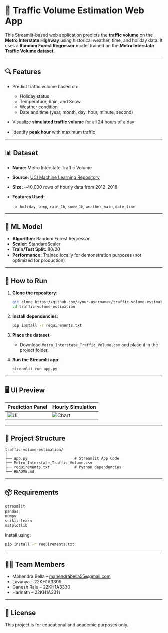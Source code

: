 # 🚦 Traffic Volume Estimation Web App

This Streamlit-based web application predicts the **traffic volume** on the **Metro Interstate Highway** using historical weather, time, and holiday data. It uses a **Random Forest Regressor** model trained on the **Metro Interstate Traffic Volume dataset**.

---

## 🔍 Features

* Predict traffic volume based on:

  * Holiday status
  * Temperature, Rain, and Snow
  * Weather condition
  * Date and time (year, month, day, hour, minute, second)
* Visualize **simulated traffic volume** for all 24 hours of a day
* Identify **peak hour** with maximum traffic

---

## 📊 Dataset

* **Name:** Metro Interstate Traffic Volume
* **Source:** [UCI Machine Learning Repository](https://archive.ics.uci.edu/ml/datasets/Metro+Interstate+Traffic+Volume)
* **Size:** \~40,000 rows of hourly data from 2012–2018
* **Features Used:**

  * `holiday`, `temp`, `rain_1h`, `snow_1h`, `weather_main`, `date_time`

---

## 🧠 ML Model

* **Algorithm:** Random Forest Regressor
* **Scaler:** StandardScaler
* **Train/Test Split:** 80/20
* **Performance:** Trained locally for demonstration purposes (not optimized for production)

---

## 🚀 How to Run

1. **Clone the repository**:

   ```bash
   git clone https://github.com/<your-username>/traffic-volume-estimation.git
   cd traffic-volume-estimation
   ```

2. **Install dependencies**:

   ```bash
   pip install -r requirements.txt
   ```

3. **Place the dataset**:

   * Download `Metro_Interstate_Traffic_Volume.csv` and place it in the project folder.

4. **Run the Streamlit app**:

   ```bash
   streamlit run app.py
   ```

---

## 🖥️ UI Preview

| Prediction Panel                | Hourly Simulation                  |
| ------------------------------- | ---------------------------------- |
| ![UI](images/ui_prediction.png) | ![Chart](images/ui_simulation.png) |

---

## 📂 Project Structure

```
traffic-volume-estimation/
│
├── app.py                     # Streamlit App Code
├── Metro_Interstate_Traffic_Volume.csv
├── requirements.txt           # Python dependencies
└── README.md
```

---

## 📦 Requirements

```txt
streamlit
pandas
numpy
scikit-learn
matplotlib
```

Install using:

```bash
pip install -r requirements.txt
```

---

## 👨‍💻 Team Members

* Mahendra Bella – [mahendrabella55@gmail.com](mailto:mahendrabella55@gmail.com)
* Lavanya – 22KH1A3309
* Ganesh Raju – 22KH1A3330
* Harinath – 22KH1A3311

---

## 📜 License

This project is for educational and academic purposes only.
